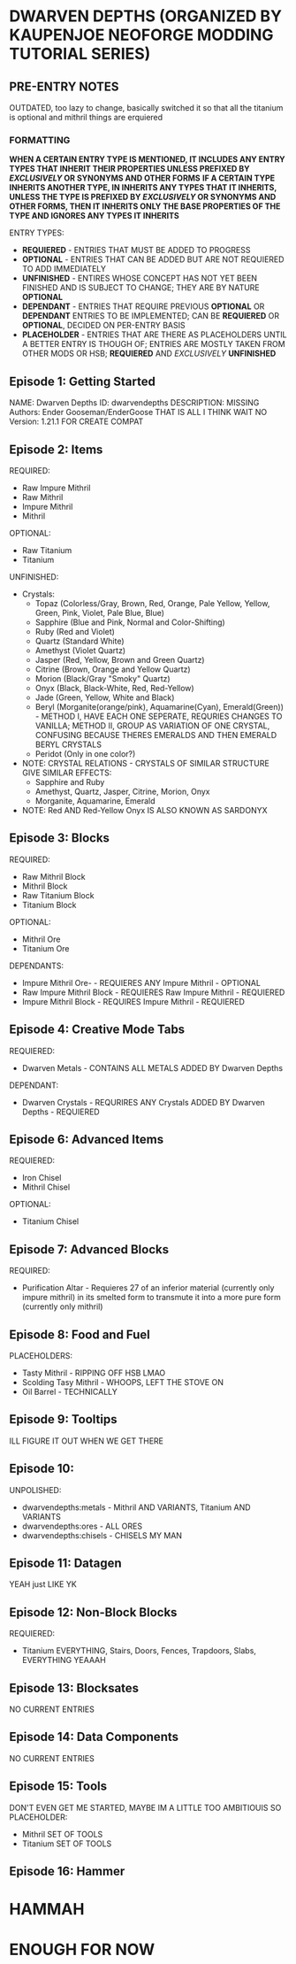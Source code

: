 # DWARVEN DEPTHS (ORGANIZED BY KAUPENJOE NEOFORGE MODDING TUTORIAL SERIES)

## PRE-ENTRY NOTES

OUTDATED, too lazy to change, basically switched it so that all the titanium is optional and mithril things are erquiered

### FORMATTING

**WHEN A CERTAIN ENTRY TYPE IS MENTIONED, IT INCLUDES ANY ENTRY TYPES THAT INHERIT THEIR PROPERTIES UNLESS PREFIXED BY *EXCLUSIVELY* OR SYNONYMS AND OTHER FORMS**
**IF A CERTAIN TYPE INHERITS ANOTHER TYPE, IN INHERITS ANY TYPES THAT IT INHERITS, UNLESS THE TYPE IS PREFIXED BY *EXCLUSIVELY* OR SYNONYMS AND OTHER FORMS, THEN IT INHERITS ONLY THE BASE PROPERTIES OF THE TYPE AND IGNORES ANY TYPES IT INHERITS**

ENTRY TYPES:
- **REQUIERED** - ENTRIES THAT MUST BE ADDED TO PROGRESS
- **OPTIONAL** - ENTRIES THAT CAN BE ADDED BUT ARE NOT REQUIERED TO ADD IMMEDIATELY
- **UNFINISHED** - ENTIRES WHOSE CONCEPT HAS NOT YET BEEN FINISHED AND IS SUBJECT TO CHANGE; THEY ARE BY NATURE **OPTIONAL**
- **DEPENDANT** - ENTRIES THAT REQUIRE PREVIOUS **OPTIONAL** OR **DEPENDANT** ENTRIES TO BE IMPLEMENTED; CAN BE **REQUIERED** OR **OPTIONAL**, DECIDED ON PER-ENTRY BASIS
- **PLACEHOLDER** - ENTRIES THAT ARE THERE AS PLACEHOLDERS UNTIL A BETTER ENTRY IS THOUGH OF; ENTRIES ARE MOSTLY TAKEN FROM OTHER MODS OR HSB; **REQUIERED** AND *EXCLUSIVELY* **UNFINISHED**

## Episode 1: Getting Started

NAME: Dwarven Depths
ID: dwarvendepths
DESCRIPTION: MISSING
Authors: Ender Gooseman/EnderGoose
THAT IS ALL I THINK
WAIT NO
Version: 1.21.1
FOR CREATE COMPAT

## Episode 2: Items

REQUIRED:
- Raw Impure Mithril
- Raw Mithril
- Impure Mithril
- Mithril

OPTIONAL:
- Raw Titanium
- Titanium

UNFINISHED:
- Crystals:
    - Topaz (Colorless/Gray, Brown, Red, Orange, Pale Yellow, Yellow, Green, Pink, Violet, Pale Blue, Blue)
    - Sapphire (Blue and Pink, Normal and Color-Shifting)
    - Ruby (Red and Violet)
    - Quartz (Standard White)
    - Amethyst (Violet Quartz)
    - Jasper (Red, Yellow, Brown and Green Quartz)
    - Citrine (Brown, Orange and Yellow Quartz)
    - Morion (Black/Gray "Smoky" Quartz)
    - Onyx (Black, Black-White, Red, Red-Yellow)
    - Jade (Green, Yellow, White and Black)
    - Beryl (Morganite(orange/pink), Aquamarine(Cyan), Emerald(Green)) - METHOD I, HAVE EACH ONE SEPERATE, REQURIES CHANGES TO VANILLA; METHOD II, GROUP AS VARIATION OF ONE CRYSTAL, CONFUSING BECAUSE THERES EMERALDS AND THEN EMERALD BERYL CRYSTALS
    - Peridot (Only in one color?)
- NOTE: CRYSTAL RELATIONS - CRYSTALS OF SIMILAR STRUCTURE GIVE SIMILAR EFFECTS:
    - Sapphire and Ruby
    - Amethyst, Quartz, Jasper, Citrine, Morion, Onyx
    - Morganite, Aquamarine, Emerald
- NOTE: Red AND Red-Yellow Onyx IS ALSO KNOWN AS SARDONYX

## Episode 3: Blocks

REQUIRED:
- Raw Mithril Block
- Mithril Block
- Raw Titanium Block
- Titanium Block

OPTIONAL:
- Mithril Ore
- Titanium Ore

DEPENDANTS:
- Impure Mithril Ore- - REQUIERES ANY Impure Mithril - OPTIONAL
- Raw Impure Mithril Block - REQUIERES Raw Impure Mithril - REQUIERED
- Impure Mithril Block - REQUIRES Impure Mithril - REQUIERED

## Episode 4: Creative Mode Tabs

REQUIERED:
- Dwarven Metals - CONTAINS ALL METALS ADDED BY Dwarven Depths

DEPENDANT:
- Dwarven Crystals - REQURIRES ANY Crystals ADDED BY Dwarven Depths - REQUIERED

## Episode 6: Advanced Items

REQUIERED:
- Iron Chisel
- Mithril Chisel

OPTIONAL:
- Titanium Chisel

## Episode 7: Advanced Blocks

REQUIRED:
- Purification Altar - Requieres 27 of an inferior material (currently only impure mithril) in its smelted form to transmute it into a more pure form (currently only mithril)

## Episode 8: Food and Fuel

PLACEHOLDERS:
- Tasty Mithril - RIPPING OFF HSB LMAO
- Scolding Tasy Mithril - WHOOPS, LEFT THE STOVE ON
- Oil Barrel - TECHNICALLY

## Episode 9: Tooltips

ILL FIGURE IT OUT WHEN WE GET THERE

## Episode 10: 

UNPOLISHED:
- dwarvendepths:metals - Mithril AND VARIANTS, Titanium AND VARIANTS
- dwarvendepths:ores - ALL ORES
- dwarvendepths:chisels - CHISELS MY MAN

## Episode 11: Datagen

YEAH just LIKE YK

## Episode 12: Non-Block Blocks

REQUIERED:
- Titanium EVERYTHING, Stairs, Doors, Fences, Trapdoors, Slabs, EVERYTHING YEAAAH

## Episode 13: Blocksates

NO CURRENT ENTRIES

## Episode 14: Data Components

NO CURRENT ENTRIES

## Episode 15: Tools

DON'T EVEN GET ME STARTED,
MAYBE IM A LITTLE TOO AMBITIOUIS SO
PLACEHOLDER:
- Mithril SET OF TOOLS
- Titanium SET OF TOOLS

## Episode 16: Hammer

# **HAMMAH**
# ENOUGH FOR NOW